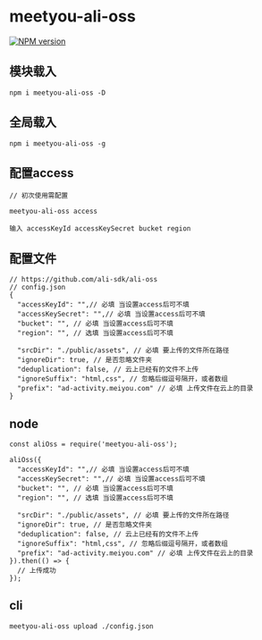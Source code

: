 # meetyou-ali-oss

[![NPM version][npm-image]][npm-url]

[npm-image]: https://img.shields.io/npm/v/meetyou-ali-oss.svg?style=flat-square
[npm-url]: https://www.npmjs.com/package/meetyou-ali-oss


## 模块载入
```
npm i meetyou-ali-oss -D
```

## 全局载入
```
npm i meetyou-ali-oss -g
```

## 配置access

```
// 初次使用需配置

meetyou-ali-oss access

输入 accessKeyId accessKeySecret bucket region
```

## 配置文件
```
// https://github.com/ali-sdk/ali-oss
// config.json
{
  "accessKeyId": "",// 必填 当设置access后可不填
  "accessKeySecret": "",// 必填 当设置access后可不填
  "bucket": "", // 必填 当设置access后可不填
  "region": "", // 选填 当设置access后可不填
  
  "srcDir": "./public/assets", // 必填 要上传的文件所在路径
  "ignoreDir": true, // 是否忽略文件夹
  "deduplication": false, // 云上已经有的文件不上传
  "ignoreSuffix": "html,css", // 忽略后缀逗号隔开，或者数组
  "prefix": "ad-activity.meiyou.com" // 必填 上传文件在云上的目录
}
```

## node

```
const aliOss = require('meetyou-ali-oss');

aliOss({
  "accessKeyId": "",// 必填 当设置access后可不填
  "accessKeySecret": "",// 必填 当设置access后可不填
  "bucket": "", // 必填 当设置access后可不填
  "region": "", // 选填 当设置access后可不填
  
  "srcDir": "./public/assets", // 必填 要上传的文件所在路径
  "ignoreDir": true, // 是否忽略文件夹
  "deduplication": false, // 云上已经有的文件不上传
  "ignoreSuffix": "html,css", // 忽略后缀逗号隔开，或者数组
  "prefix": "ad-activity.meiyou.com" // 必填 上传文件在云上的目录
}).then(() => {
  // 上传成功
});
```

## cli

```
meetyou-ali-oss upload ./config.json
```